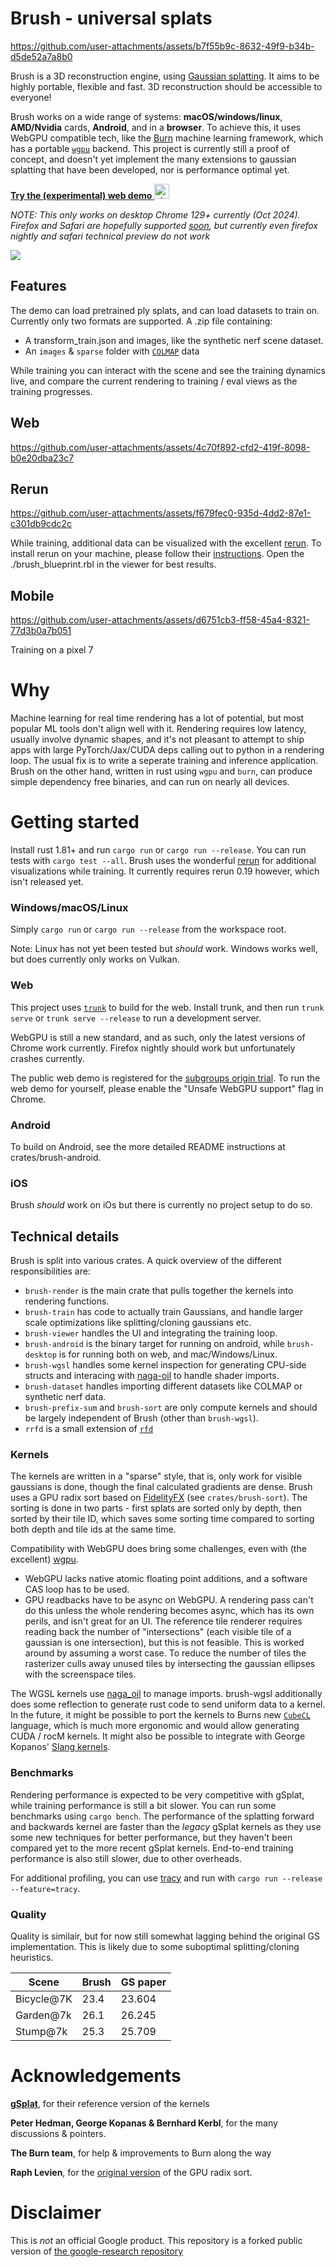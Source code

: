 # Brush - universal splats

https://github.com/user-attachments/assets/b7f55b9c-8632-49f9-b34b-d5de52a7a8b0

Brush is a 3D reconstruction engine, using [Gaussian splatting](https://repo-sam.inria.fr/fungraph/3d-gaussian-splatting/). It aims to be highly portable, flexible and fast. 3D reconstruction should be accessible to everyone!

Brush works on a wide range of systems: **macOS/windows/linux**, **AMD/Nvidia** cards, **Android**, and in a **browser**. To achieve this, it uses WebGPU compatible tech, like the [Burn](https://github.com/tracel-ai/burn) machine learning framework, which has a portable [`wgpu`](https://github.com/gfx-rs/wgpu) backend. This project is currently still a proof of concept, and doesn't yet implement the many extensions to gaussian splatting that have been developed, nor is performance optimal yet.

[**Try the (experimental) web demo** <img src="https://cdn-icons-png.flaticon.com/256/888/888846.png" alt="chrome logo" width="24"/>
](https://arthurbrussee.github.io/brush-demo)

_NOTE: This only works on desktop Chrome 129+ currently (Oct 2024). Firefox and Safari are hopefully supported [soon](https://caniuse.com/webgpu), but currently even firefox nightly and safari technical preview do not work_

[![](https://dcbadge.limes.pink/api/server/https://discord.gg/TbxJST2BbC)](https://discord.gg/TbxJST2BbC)

## Features

The demo can load pretrained ply splats, and can load datasets to train on. Currently only two formats are supported. A .zip file containing:
- A transform_train.json and images, like the synthetic nerf scene dataset.
- An `images` & `sparse` folder with [`COLMAP`](https://github.com/colmap/colmap) data

While training you can interact with the scene and see the training dynamics live, and compare the current rendering to training / eval views as the training progresses.

## Web

https://github.com/user-attachments/assets/4c70f892-cfd2-419f-8098-b0e20dba23c7

## Rerun

https://github.com/user-attachments/assets/f679fec0-935d-4dd2-87e1-c301db9cdc2c

While training, additional data can be visualized with the excellent [rerun](https://rerun.io/). To install rerun on your machine, please follow their [instructions](https://rerun.io/docs/getting-started/installing-viewer). Open the ./brush_blueprint.rbl in the viewer for best results.

## Mobile

https://github.com/user-attachments/assets/d6751cb3-ff58-45a4-8321-77d3b0a7b051

Training on a pixel 7

# Why

Machine learning for real time rendering has a lot of potential, but most popular ML tools don't align well with it. Rendering requires low latency, usually involve dynamic shapes, and it's not pleasant to attempt to ship apps with large PyTorch/Jax/CUDA deps calling out to python in a rendering loop. The usual fix is to write a seperate training and inference application. Brush on the other hand, written in rust using `wgpu` and `burn`, can produce simple dependency free binaries, and can run on nearly all devices.

# Getting started
Install rust 1.81+ and run `cargo run` or `cargo run --release`. You can run tests with `cargo test --all`. Brush uses the wonderful [rerun](rerun.io) for additional visualizations while training.
It currently requires rerun 0.19 however, which isn't released yet.

### Windows/macOS/Linux
Simply `cargo run` or `cargo run --release` from the workspace root.

Note: Linux has not yet been tested but *should* work. Windows works well, but does currently only works on Vulkan.

### Web
This project uses [`trunk`](https://github.com/trunk-rs/trunk) to build for the web. Install trunk, and then run `trunk serve` or `trunk serve --release` to run a development server.

WebGPU is still a new standard, and as such, only the latest versions of Chrome work currently. Firefox nightly should work but unfortunately crashes currently.

The public web demo is registered for the [subgroups origin trial](https://chromestatus.com/feature/5126409856221184). To run the web demo for yourself, please enable the "Unsafe WebGPU support" flag in Chrome.

### Android
To build on Android, see the more detailed README instructions at crates/brush-android.

### iOS
Brush *should* work on iOs but there is currently no project setup to do so.

## Technical details

Brush is split into various crates. A quick overview of the different responsibilities are:

- `brush-render` is the main crate that pulls together the kernels into rendering functions.
- `brush-train` has code to actually train Gaussians, and handle larger scale optimizations like splitting/cloning gaussians etc.
- `brush-viewer` handles the UI and integrating the training loop.
- `brush-android` is the binary target for running on android, while `brush-desktop` is for running both on web, and mac/Windows/Linux.
- `brush-wgsl` handles some kernel inspection for generating CPU-side structs and interacing with [naga-oil](https://github.com/bevyengine/naga_oil) to handle shader imports.
- `brush-dataset` handles importing different datasets like COLMAP or synthetic nerf data.
- `brush-prefix-sum` and `brush-sort` are only compute kernels and should be largely independent of Brush (other than `brush-wgsl`).
- `rrfd` is a small extension of [`rfd`](https://github.com/PolyMeilex/rfd)

### Kernels

The kernels are written in a "sparse" style, that is, only work for visible gaussians is done, though the final calculated gradients are dense. Brush uses a GPU radix sort based on [FidelityFX](https://www.amd.com/en/products/graphics/technologies/fidelityfx.html) (see `crates/brush-sort`). The sorting is done in two parts - first splats are sorted only by depth, then sorted by their tile ID, which saves some sorting time compared to sorting both depth and tile ids at the same time.

Compatibility with WebGPU does bring some challenges, even with (the excellent) [wgpu](https://github.com/gfx-rs/wgpu).
- WebGPU lacks native atomic floating point additions, and a software CAS loop has to be used.
- GPU readbacks have to be async on WebGPU. A rendering pass can't do this unless the whole rendering becomes async, which has its own perils, and isn't great for an UI. The reference tile renderer requires reading back the number of "intersections" (each visible tile of a gaussian is one intersection), but this is not feasible. This is worked around by assuming a worst case. To reduce the number of tiles the rasterizer culls away unused tiles by intersecting the gaussian ellipses with the screenspace tiles.

The WGSL kernels use [naga_oil](https://github.com/bevyengine/naga_oil) to manage imports. brush-wgsl additionally does some reflection to generate rust code to send uniform data to a kernel. In the future, it might be possible to port the kernels to Burns new [`CubeCL`](https://github.com/tracel-ai/cubecl) language, which is much more ergonomic and would allow generating CUDA / rocM kernels. It might also be possible to integrate with George Kopanos' [Slang kernels](https://github.com/google/slang-gaussian-rasterization).

### Benchmarks

Rendering performance is expected to be very competitive with gSplat, while training performance is still a bit slower. You can run some benchmarks using `cargo bench`. The performance of the splatting forward and backwards kernel are faster than the _legacy_ gSplat kernels as they use some new techniques for better performance, but they haven't been compared yet to the more recent gSplat kernels. End-to-end training performance is also still slower, due to other overheads.

For additional profiling, you can use [tracy](https://github.com/wolfpld/tracy) and run with `cargo run --release --feature=tracy`.

### Quality

Quality is similair, but for now still somewhat lagging behind the original GS implementation. This is likely due to some suboptimal splitting/cloning heuristics.

| Scene      | Brush   | GS paper|
|------------|---------|---------|
| Bicycle@7K | 23.4    | 23.604  |
| Garden@7k  | 26.1    | 26.245  |
| Stump@7k   | 25.3    | 25.709  |

# Acknowledgements

[**gSplat**](https://github.com/nerfstudio-project/gsplat), for their reference version of the kernels

**Peter Hedman, George Kopanas & Bernhard Kerbl**, for the many discussions & pointers.

**The Burn team**, for help & improvements to Burn along the way

**Raph Levien**, for the [original version](https://github.com/googlefonts/compute-shader-101/pull/31) of the GPU radix sort.

# Disclaimer

This is *not* an official Google product. This repository is a forked public version of [the google-research repository](https://github.com/google-research/google-research/tree/master/brush_splat)
